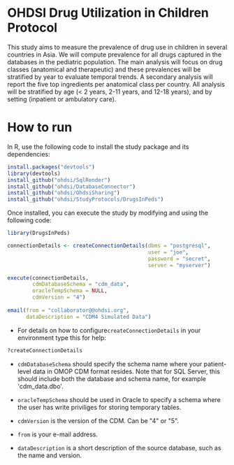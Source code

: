 OHDSI Drug Utilization in Children Protocol
===========================================

This study aims to measure the prevalence of drug use in children in several countries in Asia. We will compute prevalence for all drugs captured in the databases in the pediatric population. The main analysis will focus on drug classes (anatomical and therapeutic) and these prevalences will be stratified by year to evaluate temporal trends. A secondary analysis will report the five top ingredients per anatomical class per country. All analysis will be stratified by age (< 2 years, 2-11 years, and 12-18 years), and by setting (inpatient or ambulatory care).

How to run
==========

In R, use the following code to install the study package and its dependencies:

```r
install.packages("devtools")
library(devtools)
install_github("ohdsi/SqlRender")
install_github("ohdsi/DatabaseConnector")
install_github("ohdsi/OhdsiSharing")
install_github("ohdsi/StudyProtocols/DrugsInPeds")
```

Once installed, you can execute the study by modifying and using the following code:

```r
library(DrugsInPeds)

connectionDetails <- createConnectionDetails(dbms = "postgresql",
                                             user = "joe",
                                             password = "secret",
                                             server = "myserver")

execute(connectionDetails,
        cdmDatabaseSchema = "cdm_data",
        oracleTempSchema = NULL,
        cdmVersion = "4")
        
email(from = "collaborator@@ohdsi.org",
      dataDescription = "CDM4 Simulated Data")
```

* For details on how to configure```createConnectionDetails``` in your environment type this for help:
```r
?createConnectionDetails
```

* ```cdmDatabaseSchema``` should specify the schema name where your patient-level data in OMOP CDM format resides. Note that for SQL Server, this should include both the database and schema name, for example 'cdm_data.dbo'.

* ```oracleTempSchema``` should be used in Oracle to specify a schema where the user has write priviliges for storing temporary tables.

* ```cdmVersion``` is the version of the CDM. Can be "4" or "5".

* ```from``` is your e-mail address.

* ```dataDescription``` is a short description of the source database, such as the name and version.
